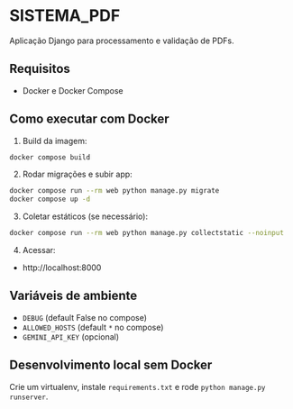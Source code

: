# SISTEMA_PDF

Aplicação Django para processamento e validação de PDFs.

## Requisitos
- Docker e Docker Compose

## Como executar com Docker

1. Build da imagem:
```bash
docker compose build
```

2. Rodar migrações e subir app:
```bash
docker compose run --rm web python manage.py migrate
docker compose up -d
```

3. Coletar estáticos (se necessário):
```bash
docker compose run --rm web python manage.py collectstatic --noinput
```

4. Acessar:
- http://localhost:8000

## Variáveis de ambiente
- `DEBUG` (default False no compose)
- `ALLOWED_HOSTS` (default `*` no compose)
- `GEMINI_API_KEY` (opcional)

## Desenvolvimento local sem Docker
Crie um virtualenv, instale `requirements.txt` e rode `python manage.py runserver`.
